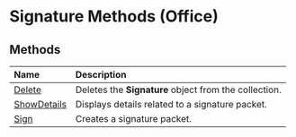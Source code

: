 
# Signature Methods (Office)

## Methods



|**Name**|**Description**|
|:-----|:-----|
| [Delete](c75a2200-081a-7f5c-ae02-ab7be845c003.md)|Deletes the  **Signature** object from the collection.|
| [ShowDetails](278b84b3-c500-6357-310b-537355ad20fd.md)|Displays details related to a signature packet.|
| [Sign](37ba202a-da6d-9978-c8af-986a8218e004.md)|Creates a signature packet.|
